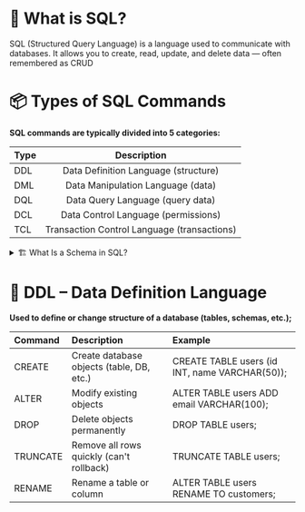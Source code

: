 # 🧠 What is SQL?
SQL (Structured Query Language) is a language used to communicate with databases. It allows you to create, read, update, and delete data — often remembered as CRUD
# 📦 Types of SQL Commands
**SQL commands are typically divided into 5 categories:**

| Type      |                Description                 | 
| :---      |:------------------------------------------:|         
|  DDL      |    Data Definition Language (structure)    |
|  DML      |Data Manipulation Language (data)           |
|  DQL      |      Data Query Language (query data)      |
|  DCL      |    Data Control Language (permissions)     |
|  TCL      |Transaction Control Language (transactions) |     

<details>
<summary>🏗️ What Is a Schema in SQL?</summary>
A schema is like a folder within a database. It helps you group related database objects (tables, views, indexes, procedures, etc.) together. This is especially useful for large or multi-user databases.

## 🧱 CREATE SCHEMA Syntax
```text
CREATE SCHEMA schema_name;
✅ Example:
CREATE SCHEMA sales;
```
</details>

# 📐 DDL – Data Definition Language
**Used to define or change structure of a database (tables, schemas, etc.);**

| Command   |Description| Example                                        |
|:----------|:----------|:-----------------------------------------------|             
| CREATE	 |Create database objects (table, DB, etc.)	| CREATE TABLE users (id INT, name VARCHAR(50)); |
| ALTER	 |Modify existing objects	| ALTER TABLE users ADD email VARCHAR(100);      |
| DROP	     |Delete objects permanently	| DROP TABLE users;                              |
| TRUNCATE	 |Remove all rows quickly (can't rollback)| 	TRUNCATE TABLE users;                         |
| RENAME    |	Rename a table or column| 	ALTER TABLE users RENAME TO customers;        |